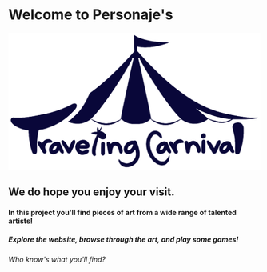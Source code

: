 # Welcome to Personaje's
![Traveling Carnival](images\Logo.png)
## We do hope you enjoy your visit.

#### In this project you'll find pieces of art from a wide range of talented artists!
##### Explore the website, browse through the art, and play some games!
###### Who know's what you'll find?
